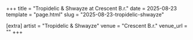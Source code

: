 +++
title = "Tropidelic & Shwayze at Crescent B.r."
date = 2025-08-23
template = "page.html"
slug = "2025-08-23-tropidelic-shwayze"

[extra]
artist = "Tropidelic & Shwayze"
venue = "Crescent B.r."
venue_url = ""
+++
